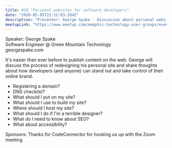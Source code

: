 ```yaml
---
title: #18 "Personal websites for software developers"
date: "2020-05-05T22:12:03.284Z"
description: "Presenter: George Spake - Discussion about personal websites for developers"
meetupLink: "https://www.meetup.com/memphis-technology-user-groups/events/wvmklrybchbhb/"
---
```


Speaker:
George Spake  
Software Engineer @ Green Mountain Technology  
georgespake.com

It's easier than ever before to publish content on the web.
George will discuss the process of redesigning his personal site and share thoughts about how developers (and anyone) can stand out and take control of their online brand.

- Registering a domain?
- DNS checklist?
- What should I put on my site?
- What should I use to build my site?
- Where should I host my site?
- What should I do if I'm a terrible designer?
- What do I need to know about SEO?
- What about accessibility?

Sponsors:
Thanks for CodeConnector for hooking us up with the Zoom meeting